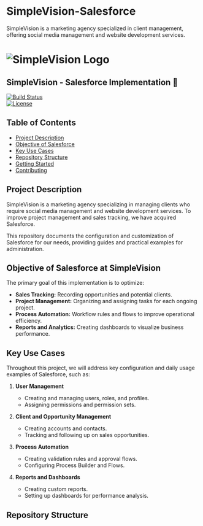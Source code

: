 # SimpleVision-Salesforce
SimpleVision is a marketing agency specialized in client management, offering social media management and website development services.


# ![SimpleVision Logo](url_del_logo)  
## SimpleVision - Salesforce Implementation 🚀  

[![Build Status](https://img.shields.io/badge/build-passing-brightgreen)](https://travis-ci.org)  
[![License](https://img.shields.io/badge/license-MIT-blue)](https://opensource.org/licenses/MIT)  

## Table of Contents
- [Project Description](#project-description)
- [Objective of Salesforce](#objective-of-salesforce-at-simplevision)
- [Key Use Cases](#key-use-cases)
- [Repository Structure](#repository-structure)
- [Getting Started](#getting-started)
- [Contributing](#contributing)

## Project Description  
SimpleVision is a marketing agency specializing in managing clients who require social media management and website development services. To improve project management and sales tracking, we have acquired Salesforce.  

This repository documents the configuration and customization of Salesforce for our needs, providing guides and practical examples for administration.

## Objective of Salesforce at SimpleVision  
The primary goal of this implementation is to optimize:
- **Sales Tracking:** Recording opportunities and potential clients.
- **Project Management:** Organizing and assigning tasks for each ongoing project.
- **Process Automation:** Workflow rules and flows to improve operational efficiency.
- **Reports and Analytics:** Creating dashboards to visualize business performance.

## Key Use Cases  
Throughout this project, we will address key configuration and daily usage examples of Salesforce, such as:

1. **User Management**  
   - Creating and managing users, roles, and profiles.  
   - Assigning permissions and permission sets.

2. **Client and Opportunity Management**  
   - Creating accounts and contacts.  
   - Tracking and following up on sales opportunities.

3. **Process Automation**  
   - Creating validation rules and approval flows.  
   - Configuring Process Builder and Flows.

4. **Reports and Dashboards**  
   - Creating custom reports.  
   - Setting up dashboards for performance analysis.

## Repository Structure  
